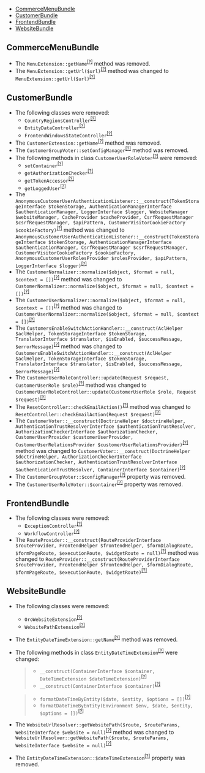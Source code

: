- [CommerceMenuBundle](#commercemenubundle)
- [CustomerBundle](#customerbundle)
- [FrontendBundle](#frontendbundle)
- [WebsiteBundle](#websitebundle)

CommerceMenuBundle
------------------
* The `MenuExtension::getName`<sup>[[?]](https://github.com/oroinc/customer-portal/tree/5.0.0-beta.1/src/Oro/Bundle/CommerceMenuBundle/Twig/MenuExtension.php#L42 "Oro\Bundle\CommerceMenuBundle\Twig\MenuExtension::getName")</sup> method was removed.
* The `MenuExtension::getUrl($url)`<sup>[[?]](https://github.com/oroinc/customer-portal/tree/5.0.0-beta.1/src/Oro/Bundle/CommerceMenuBundle/Twig/MenuExtension.php#L84 "Oro\Bundle\CommerceMenuBundle\Twig\MenuExtension")</sup> method was changed to `MenuExtension::getUrl($url)`<sup>[[?]](https://github.com/oroinc/customer-portal/tree/5.0.0-beta.2/src/Oro/Bundle/CommerceMenuBundle/Twig/MenuExtension.php#L53 "Oro\Bundle\CommerceMenuBundle\Twig\MenuExtension")</sup>

CustomerBundle
--------------
* The following classes were removed:
   - `CountryRegionsController`<sup>[[?]](https://github.com/oroinc/customer-portal/tree/5.0.0-beta.1/src/Oro/Bundle/CustomerBundle/Controller/Frontend/Api/Rest/CountryRegionsController.php#L16 "Oro\Bundle\CustomerBundle\Controller\Frontend\Api\Rest\CountryRegionsController")</sup>
   - `EntityDataController`<sup>[[?]](https://github.com/oroinc/customer-portal/tree/5.0.0-beta.1/src/Oro/Bundle/CustomerBundle/Controller/Frontend/Api/Rest/EntityDataController.php#L13 "Oro\Bundle\CustomerBundle\Controller\Frontend\Api\Rest\EntityDataController")</sup>
   - `FrontendWindowsStateController`<sup>[[?]](https://github.com/oroinc/customer-portal/tree/5.0.0-beta.1/src/Oro/Bundle/CustomerBundle/Controller/Api/Rest/FrontendWindowsStateController.php#L15 "Oro\Bundle\CustomerBundle\Controller\Api\Rest\FrontendWindowsStateController")</sup>
* The `CustomerExtension::getName`<sup>[[?]](https://github.com/oroinc/customer-portal/tree/5.0.0-beta.1/src/Oro/Bundle/CustomerBundle/Twig/CustomerExtension.php#L92 "Oro\Bundle\CustomerBundle\Twig\CustomerExtension::getName")</sup> method was removed.
* The `CustomerGroupVoter::setConfigManager`<sup>[[?]](https://github.com/oroinc/customer-portal/tree/5.0.0-beta.1/src/Oro/Bundle/CustomerBundle/Acl/Voter/CustomerGroupVoter.php#L27 "Oro\Bundle\CustomerBundle\Acl\Voter\CustomerGroupVoter::setConfigManager")</sup> method was removed.
* The following methods in class `CustomerUserRoleVoter`<sup>[[?]](https://github.com/oroinc/customer-portal/tree/5.0.0-beta.1/src/Oro/Bundle/CustomerBundle/Acl/Voter/CustomerUserRoleVoter.php#L55 "Oro\Bundle\CustomerBundle\Acl\Voter\CustomerUserRoleVoter")</sup> were removed:
   - `setContainer`<sup>[[?]](https://github.com/oroinc/customer-portal/tree/5.0.0-beta.1/src/Oro/Bundle/CustomerBundle/Acl/Voter/CustomerUserRoleVoter.php#L55 "Oro\Bundle\CustomerBundle\Acl\Voter\CustomerUserRoleVoter::setContainer")</sup>
   - `getAuthorizationChecker`<sup>[[?]](https://github.com/oroinc/customer-portal/tree/5.0.0-beta.1/src/Oro/Bundle/CustomerBundle/Acl/Voter/CustomerUserRoleVoter.php#L154 "Oro\Bundle\CustomerBundle\Acl\Voter\CustomerUserRoleVoter::getAuthorizationChecker")</sup>
   - `getTokenAccessor`<sup>[[?]](https://github.com/oroinc/customer-portal/tree/5.0.0-beta.1/src/Oro/Bundle/CustomerBundle/Acl/Voter/CustomerUserRoleVoter.php#L162 "Oro\Bundle\CustomerBundle\Acl\Voter\CustomerUserRoleVoter::getTokenAccessor")</sup>
   - `getLoggedUser`<sup>[[?]](https://github.com/oroinc/customer-portal/tree/5.0.0-beta.1/src/Oro/Bundle/CustomerBundle/Acl/Voter/CustomerUserRoleVoter.php#L170 "Oro\Bundle\CustomerBundle\Acl\Voter\CustomerUserRoleVoter::getLoggedUser")</sup>
* The `AnonymousCustomerUserAuthenticationListener::__construct(TokenStorageInterface $tokenStorage, AuthenticationManagerInterface $authenticationManager, LoggerInterface $logger, WebsiteManager $websiteManager, CacheProvider $cacheProvider, CsrfRequestManager $csrfRequestManager, $apiPattern, CustomerVisitorCookieFactory $cookieFactory)`<sup>[[?]](https://github.com/oroinc/customer-portal/tree/5.0.0-beta.1/src/Oro/Bundle/CustomerBundle/Security/Firewall/AnonymousCustomerUserAuthenticationListener.php#L46 "Oro\Bundle\CustomerBundle\Security\Firewall\AnonymousCustomerUserAuthenticationListener")</sup> method was changed to `AnonymousCustomerUserAuthenticationListener::__construct(TokenStorageInterface $tokenStorage, AuthenticationManagerInterface $authenticationManager, CsrfRequestManager $csrfRequestManager, CustomerVisitorCookieFactory $cookieFactory, AnonymousCustomerUserRolesProvider $rolesProvider, $apiPattern, LoggerInterface $logger)`<sup>[[?]](https://github.com/oroinc/customer-portal/tree/5.0.0-beta.2/src/Oro/Bundle/CustomerBundle/Security/Firewall/AnonymousCustomerUserAuthenticationListener.php#L34 "Oro\Bundle\CustomerBundle\Security\Firewall\AnonymousCustomerUserAuthenticationListener")</sup>
* The `CustomerNormalizer::normalize($object, $format = null, $context = [])`<sup>[[?]](https://github.com/oroinc/customer-portal/tree/5.0.0-beta.1/src/Oro/Bundle/CustomerBundle/ImportExport/Serializer/Normalizer/CustomerNormalizer.php#L14 "Oro\Bundle\CustomerBundle\ImportExport\Serializer\Normalizer\CustomerNormalizer")</sup> method was changed to `CustomerNormalizer::normalize($object, $format = null, $context = [])`<sup>[[?]](https://github.com/oroinc/customer-portal/tree/5.0.0-beta.2/src/Oro/Bundle/CustomerBundle/ImportExport/Serializer/Normalizer/CustomerNormalizer.php#L14 "Oro\Bundle\CustomerBundle\ImportExport\Serializer\Normalizer\CustomerNormalizer")</sup>
* The `CustomerUserNormalizer::normalize($object, $format = null, $context = [])`<sup>[[?]](https://github.com/oroinc/customer-portal/tree/5.0.0-beta.1/src/Oro/Bundle/CustomerBundle/ImportExport/Serializer/Normalizer/CustomerUserNormalizer.php#L20 "Oro\Bundle\CustomerBundle\ImportExport\Serializer\Normalizer\CustomerUserNormalizer")</sup> method was changed to `CustomerUserNormalizer::normalize($object, $format = null, $context = [])`<sup>[[?]](https://github.com/oroinc/customer-portal/tree/5.0.0-beta.2/src/Oro/Bundle/CustomerBundle/ImportExport/Serializer/Normalizer/CustomerUserNormalizer.php#L20 "Oro\Bundle\CustomerBundle\ImportExport\Serializer\Normalizer\CustomerUserNormalizer")</sup>
* The `CustomersEnableSwitchActionHandler::__construct(AclHelper $aclHelper, TokenStorageInterface $tokenStorage, TranslatorInterface $translator, $isEnabled, $successMessage, $errorMessage)`<sup>[[?]](https://github.com/oroinc/customer-portal/tree/5.0.0-beta.1/src/Oro/Bundle/CustomerBundle/Datagrid/Extension/MassAction/CustomersEnableSwitchActionHandler.php#L52 "Oro\Bundle\CustomerBundle\Datagrid\Extension\MassAction\CustomersEnableSwitchActionHandler")</sup> method was changed to `CustomersEnableSwitchActionHandler::__construct(AclHelper $aclHelper, TokenStorageInterface $tokenStorage, TranslatorInterface $translator, $isEnabled, $successMessage, $errorMessage)`<sup>[[?]](https://github.com/oroinc/customer-portal/tree/5.0.0-beta.2/src/Oro/Bundle/CustomerBundle/Datagrid/Extension/MassAction/CustomersEnableSwitchActionHandler.php#L52 "Oro\Bundle\CustomerBundle\Datagrid\Extension\MassAction\CustomersEnableSwitchActionHandler")</sup>
* The `CustomerUserRoleController::update(Request $request, CustomerUserRole $role)`<sup>[[?]](https://github.com/oroinc/customer-portal/tree/5.0.0-beta.1/src/Oro/Bundle/CustomerBundle/Controller/CustomerUserRoleController.php#L110 "Oro\Bundle\CustomerBundle\Controller\CustomerUserRoleController")</sup> method was changed to `CustomerUserRoleController::update(CustomerUserRole $role, Request $request)`<sup>[[?]](https://github.com/oroinc/customer-portal/tree/5.0.0-beta.2/src/Oro/Bundle/CustomerBundle/Controller/CustomerUserRoleController.php#L108 "Oro\Bundle\CustomerBundle\Controller\CustomerUserRoleController")</sup>
* The `ResetController::checkEmailAction()`<sup>[[?]](https://github.com/oroinc/customer-portal/tree/5.0.0-beta.1/src/Oro/Bundle/CustomerBundle/Controller/Frontend/ResetController.php#L56 "Oro\Bundle\CustomerBundle\Controller\Frontend\ResetController")</sup> method was changed to `ResetController::checkEmailAction(Request $request)`<sup>[[?]](https://github.com/oroinc/customer-portal/tree/5.0.0-beta.2/src/Oro/Bundle/CustomerBundle/Controller/Frontend/ResetController.php#L56 "Oro\Bundle\CustomerBundle\Controller\Frontend\ResetController")</sup>
* The `CustomerVoter::__construct(DoctrineHelper $doctrineHelper, AuthenticationTrustResolverInterface $authenticationTrustResolver, AuthorizationCheckerInterface $authorizationChecker, CustomerUserProvider $customerUserProvider, CustomerUserRelationsProvider $customerUserRelationsProvider)`<sup>[[?]](https://github.com/oroinc/customer-portal/tree/5.0.0-beta.1/src/Oro/Bundle/CustomerBundle/Acl/Voter/CustomerVoter.php#L63 "Oro\Bundle\CustomerBundle\Acl\Voter\CustomerVoter")</sup> method was changed to `CustomerVoter::__construct(DoctrineHelper $doctrineHelper, AuthorizationCheckerInterface $authorizationChecker, AuthenticationTrustResolverInterface $authenticationTrustResolver, ContainerInterface $container)`<sup>[[?]](https://github.com/oroinc/customer-portal/tree/5.0.0-beta.2/src/Oro/Bundle/CustomerBundle/Acl/Voter/CustomerVoter.php#L38 "Oro\Bundle\CustomerBundle\Acl\Voter\CustomerVoter")</sup>
* The `CustomerGroupVoter::$configManager`<sup>[[?]](https://github.com/oroinc/customer-portal/tree/5.0.0-beta.1/src/Oro/Bundle/CustomerBundle/Acl/Voter/CustomerGroupVoter.php#L22 "Oro\Bundle\CustomerBundle\Acl\Voter\CustomerGroupVoter::$configManager")</sup> property was removed.
* The `CustomerUserRoleVoter::$container`<sup>[[?]](https://github.com/oroinc/customer-portal/tree/5.0.0-beta.1/src/Oro/Bundle/CustomerBundle/Acl/Voter/CustomerUserRoleVoter.php#L53 "Oro\Bundle\CustomerBundle\Acl\Voter\CustomerUserRoleVoter::$container")</sup> property was removed.

FrontendBundle
--------------
* The following classes were removed:
   - `ExceptionController`<sup>[[?]](https://github.com/oroinc/customer-portal/tree/5.0.0-beta.1/src/Oro/Bundle/FrontendBundle/Controller/ExceptionController.php#L22 "Oro\Bundle\FrontendBundle\Controller\ExceptionController")</sup>
   - `WorkflowController`<sup>[[?]](https://github.com/oroinc/customer-portal/tree/5.0.0-beta.1/src/Oro/Bundle/FrontendBundle/Controller/Api/Rest/WorkflowController.php#L15 "Oro\Bundle\FrontendBundle\Controller\Api\Rest\WorkflowController")</sup>
* The `RouteProvider::__construct(RouteProviderInterface $routeProvider, FrontendHelper $frontendHelper, $formDialogRoute, $formPageRoute, $executionRoute, $widgetRoute = null)`<sup>[[?]](https://github.com/oroinc/customer-portal/tree/5.0.0-beta.1/src/Oro/Bundle/FrontendBundle/Provider/RouteProvider.php#L40 "Oro\Bundle\FrontendBundle\Provider\RouteProvider")</sup> method was changed to `RouteProvider::__construct(RouteProviderInterface $routeProvider, FrontendHelper $frontendHelper, $formDialogRoute, $formPageRoute, $executionRoute, $widgetRoute)`<sup>[[?]](https://github.com/oroinc/customer-portal/tree/5.0.0-beta.2/src/Oro/Bundle/FrontendBundle/Provider/RouteProvider.php#L26 "Oro\Bundle\FrontendBundle\Provider\RouteProvider")</sup>

WebsiteBundle
-------------
* The following classes were removed:
   - `OroWebsiteExtension`<sup>[[?]](https://github.com/oroinc/customer-portal/tree/5.0.0-beta.1/src/Oro/Bundle/WebsiteBundle/Twig/OroWebsiteExtension.php#L16 "Oro\Bundle\WebsiteBundle\Twig\OroWebsiteExtension")</sup>
   - `WebsitePathExtension`<sup>[[?]](https://github.com/oroinc/customer-portal/tree/5.0.0-beta.1/src/Oro/Bundle/WebsiteBundle/Twig/WebsitePathExtension.php#L17 "Oro\Bundle\WebsiteBundle\Twig\WebsitePathExtension")</sup>
* The `EntityDateTimeExtension::getName`<sup>[[?]](https://github.com/oroinc/customer-portal/tree/5.0.0-beta.1/src/Oro/Bundle/WebsiteBundle/Twig/EntityDateTimeExtension.php#L49 "Oro\Bundle\WebsiteBundle\Twig\EntityDateTimeExtension::getName")</sup> method was removed.
* The following methods in class `EntityDateTimeExtension`<sup>[[?]](https://github.com/oroinc/customer-portal/tree/5.0.0-beta.2/src/Oro/Bundle/WebsiteBundle/Twig/EntityDateTimeExtension.php#L27 "Oro\Bundle\WebsiteBundle\Twig\EntityDateTimeExtension")</sup> were changed:
  > - `__construct(ContainerInterface $container, DateTimeExtension $dateTimeExtension)`<sup>[[?]](https://github.com/oroinc/customer-portal/tree/5.0.0-beta.1/src/Oro/Bundle/WebsiteBundle/Twig/EntityDateTimeExtension.php#L30 "Oro\Bundle\WebsiteBundle\Twig\EntityDateTimeExtension")</sup>
  > - `__construct(ContainerInterface $container)`<sup>[[?]](https://github.com/oroinc/customer-portal/tree/5.0.0-beta.2/src/Oro/Bundle/WebsiteBundle/Twig/EntityDateTimeExtension.php#L27 "Oro\Bundle\WebsiteBundle\Twig\EntityDateTimeExtension")</sup>

  > - `formatDateTimeByEntity($date, $entity, $options = [])`<sup>[[?]](https://github.com/oroinc/customer-portal/tree/5.0.0-beta.1/src/Oro/Bundle/WebsiteBundle/Twig/EntityDateTimeExtension.php#L85 "Oro\Bundle\WebsiteBundle\Twig\EntityDateTimeExtension")</sup>
  > - `formatDateTimeByEntity(Environment $env, $date, $entity, $options = [])`<sup>[[?]](https://github.com/oroinc/customer-portal/tree/5.0.0-beta.2/src/Oro/Bundle/WebsiteBundle/Twig/EntityDateTimeExtension.php#L68 "Oro\Bundle\WebsiteBundle\Twig\EntityDateTimeExtension")</sup>

* The `WebsiteUrlResolver::getWebsitePath($route, $routeParams, WebsiteInterface $website = null)`<sup>[[?]](https://github.com/oroinc/customer-portal/tree/5.0.0-beta.1/src/Oro/Bundle/WebsiteBundle/Resolver/WebsiteUrlResolver.php#L79 "Oro\Bundle\WebsiteBundle\Resolver\WebsiteUrlResolver")</sup> method was changed to `WebsiteUrlResolver::getWebsitePath($route, $routeParams, WebsiteInterface $website = null)`<sup>[[?]](https://github.com/oroinc/customer-portal/tree/5.0.0-beta.2/src/Oro/Bundle/WebsiteBundle/Resolver/WebsiteUrlResolver.php#L79 "Oro\Bundle\WebsiteBundle\Resolver\WebsiteUrlResolver")</sup>
* The `EntityDateTimeExtension::$dateTimeExtension`<sup>[[?]](https://github.com/oroinc/customer-portal/tree/5.0.0-beta.1/src/Oro/Bundle/WebsiteBundle/Twig/EntityDateTimeExtension.php#L28 "Oro\Bundle\WebsiteBundle\Twig\EntityDateTimeExtension::$dateTimeExtension")</sup> property was removed.

